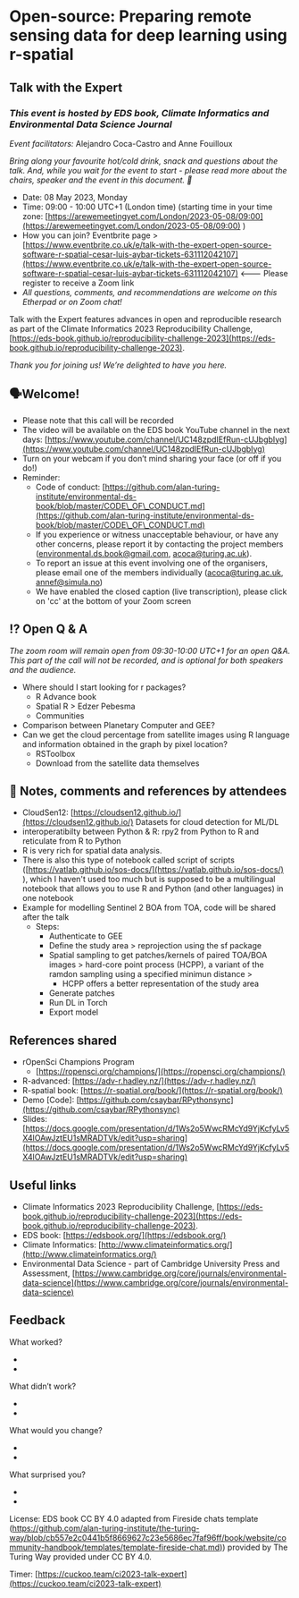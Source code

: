 # Open-source: Preparing remote sensing data for deep learning using r-spatial

## Talk with the Expert

### *This event is hosted by EDS book, Climate Informatics and Environmental Data Science Journal*

*Event facilitators:* Alejandro Coca-Castro and Anne Fouilloux

*Bring along your favourite hot/cold drink, snack and questions about the talk. And, while you wait for the event to start - please read more about the chairs, speaker and the event in this document. 🌻*

   * Date: 08 May 2023, Monday
   * Time: 09:00 - 10:00 UTC+1 (London time) (starting time in your time zone: [https://arewemeetingyet.com/London/2023-05-08/09:00](https://arewemeetingyet.com/London/2023-05-08/09:00) )
   * How you can join? Eventbrite page > [https://www.eventbrite.co.uk/e/talk-with-the-expert-open-source-software-r-spatial-cesar-luis-aybar-tickets-631112042107](https://www.eventbrite.co.uk/e/talk-with-the-expert-open-source-software-r-spatial-cesar-luis-aybar-tickets-631112042107) <--- Please register to receive a Zoom link
   * *All questions, comments, and recommendations are welcome on this Etherpad or on Zoom chat!*

Talk with the Expert features advances in open and reproducible research as part of the CIimate Informatics 2023 Reproducibility Challenge, [https://eds-book.github.io/reproducibility-challenge-2023](https://eds-book.github.io/reproducibility-challenge-2023).

*Thank you for joining us! We’re delighted to have you here.*

## 🗣️Welcome!

   * Please note that this call will be recorded
   * The video will be available on the EDS book YouTube channel in the next days: [https://www.youtube.com/channel/UC148zpdIEfRun-cUJbgbIyg](https://www.youtube.com/channel/UC148zpdIEfRun-cUJbgbIyg)
   * Turn on your webcam if you don’t mind sharing your face (or off if you do!)
   * Reminder: 
       * Code of conduct: [https://github.com/alan-turing-institute/environmental-ds-book/blob/master/CODE\_OF\_CONDUCT.md](https://github.com/alan-turing-institute/environmental-ds-book/blob/master/CODE\_OF\_CONDUCT.md) 
       * If you experience or witness unacceptable behaviour, or have any other concerns, please report it by contacting the project members (environmental.ds.book@gmail.com, acoca@turing.ac.uk).
       * To report an issue at this event involving one of the organisers, please email one of the members individually (acoca@turing.ac.uk, annef@simula.no)
       * We have enabled the closed caption (live transcription), please click on 'cc' at the bottom of your Zoom screen

## ⁉ Open Q \& A  

*The zoom room will remain open from 09:30-10:00 UTC+1 for an open Q\&A. This part of the call will not be recorded, and is optional for both speakers and the audience.*
   * Where should I start looking for r packages?
       * R Advance book
       * Spatial R > Edzer Pebesma
       * Communities
   * Comparison between Planetary Computer and GEE?
   * Can we get the cloud percentage from satellite images using R language and information obtained in the graph by pixel location? 
       * RSToolbox
       * Download from the satellite data themselves

## 📝 Notes, comments and references by attendees

   * CloudSen12: [https://cloudsen12.github.io/](https://cloudsen12.github.io/) Datasets for cloud detection for ML/DL
   * interoperatibilty between Python \& R: rpy2 from Python to R and reticulate from R to Python
   * R is very rich for spatial data analysis.
   * There is also this type of notebook called script of scripts ([https://vatlab.github.io/sos-docs/](https://vatlab.github.io/sos-docs/) ), which I haven't used too much but is supposed to be a multilingual notebook that allows you to use R and Python (and other languages) in one notebook
   * Example for modelling Sentinel 2 BOA from TOA, code will be shared after the talk
       * Steps:
           * Authenticate to GEE
           * Define the study area > reprojection using the sf package
           * Spatial sampling to get patches/kernels of paired  TOA/BOA images > hard-core point process (HCPP), a variant of the ramdon sampling using a specified minimun distance >
               * HCPP offers a better representation of the study area
           * Generate patches
           * Run DL in Torch
           * Export model

## References shared

   * rOpenSci Champions Program
       * [https://ropensci.org/champions/](https://ropensci.org/champions/)
   * R-advanced: [https://adv-r.hadley.nz/](https://adv-r.hadley.nz/)
   * R-spatial book: [https://r-spatial.org/book/](https://r-spatial.org/book/)
   * Demo [Code]: [https://github.com/csaybar/RPythonsync](https://github.com/csaybar/RPythonsync)
   * Slides: [https://docs.google.com/presentation/d/1Ws2o5WwcRMcYd9YjKcfyLv5X4lOAwJztEU1sMRADTVk/edit?usp=sharing](https://docs.google.com/presentation/d/1Ws2o5WwcRMcYd9YjKcfyLv5X4lOAwJztEU1sMRADTVk/edit?usp=sharing)

## Useful links

   * CIimate Informatics 2023 Reproducibility Challenge, [https://eds-book.github.io/reproducibility-challenge-2023](https://eds-book.github.io/reproducibility-challenge-2023).
   * EDS book: [https://edsbook.org/](https://edsbook.org/) 
   * Climate Informatics: [http://www.climateinformatics.org/](http://www.climateinformatics.org/)
   * Environmental Data Science - part of Cambridge University Press and Assessment, [https://www.cambridge.org/core/journals/environmental-data-science](https://www.cambridge.org/core/journals/environmental-data-science)

## Feedback

What worked?

   *
   * 

What didn’t work?

   *
   * 

What would you change?

   *
   * 

What surprised you?

   *
   * 

License: EDS book CC BY 4.0 adapted from Fireside chats template ([https://github.com/alan-turing-institute/the-turing-way/blob/cb557e2c0441b5f8669627c23e5686ec7faf96ff/book/website/community-handbook/templates/template-fireside-chat.md)](https://github.com/alan-turing-institute/the-turing-way/blob/cb557e2c0441b5f8669627c23e5686ec7faf96ff/book/website/community-handbook/templates/template-fireside-chat.md)) provided by The Turing Way provided under CC BY 4.0.

Timer: [https://cuckoo.team/ci2023-talk-expert](https://cuckoo.team/ci2023-talk-expert)